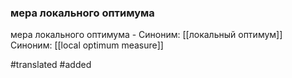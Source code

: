 ### мера локального оптимума

мера локального оптимума -
Синоним:  [[локальный оптимум]]
Синоним:  [[local optimum measure]]


#translated 
#added 
